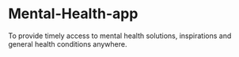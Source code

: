 # Mental-Health-app
To provide timely access to mental health solutions, inspirations and general health conditions anywhere.
